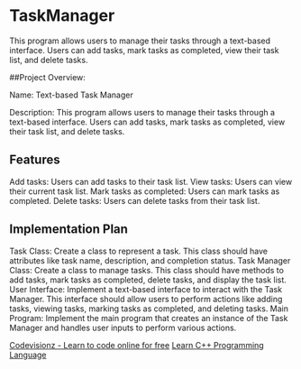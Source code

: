 # TaskManager
This program allows users to manage their tasks through a text-based interface. Users can add tasks, mark tasks as completed, view their task list, and delete tasks.

##Project Overview:

Name: Text-based Task Manager

Description: This program allows users to manage their tasks through a text-based interface. Users can add tasks, mark tasks as completed, view their task list, and delete tasks.

<h2>Features</h2>
Add tasks: Users can add tasks to their task list.
View tasks: Users can view their current task list.
Mark tasks as completed: Users can mark tasks as completed.
Delete tasks: Users can delete tasks from their task list.

<h2>Implementation Plan</h2>
Task Class: Create a class to represent a task. This class should have attributes like task name, description, and completion status.
Task Manager Class: Create a class to manage tasks. This class should have methods to add tasks, mark tasks as completed, delete tasks, and display the task list.
User Interface: Implement a text-based interface to interact with the Task Manager. This interface should allow users to perform actions like adding tasks, viewing tasks, marking tasks as completed, and deleting tasks.
Main Program: Implement the main program that creates an instance of the Task Manager and handles user inputs to perform various actions.

<a href="https://codevisionz.com/">Codevisionz - Learn to code online for free</a>
<a href="https://codevisionz.com/learn-cpp-programming/">Learn C++ Programming Language</a>

